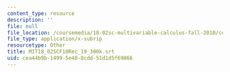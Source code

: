 ```yaml
---
content_type: resource
description: ''
file: null
file_location: /coursemedia/18-02sc-multivariable-calculus-fall-2010/cea44b9b14995e488cdd51d1d5f69866_MIT18_02SCF10Rec_19_300k.vtt
file_type: application/x-subrip
resourcetype: Other
title: MIT18_02SCF10Rec_19_300k.srt
uid: cea44b9b-1499-5e48-8cdd-51d1d5f69866
---
```

